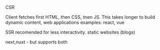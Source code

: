 CSR

Client fetches first HTML, then CSS, tnen JS. This takes longer to build
dynamic content, web applications
examples: react, vue

SSR
recomended for less interactivity. static websites (blogs)

next,nuxt - but supports both
